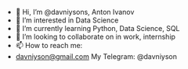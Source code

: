 - 👋 Hi, I’m @davniysons, Anton Ivanov
- 👀 I’m interested in Data Science
- 🌱 I’m currently learning Python, Data Science, SQL
- 💞️ I’m looking to collaborate on in work, internship
- 📫 How to reach me:
-   davniyson@gmail.com
   My Telegram: @davniyson
<!---
davniysons/davniysons is a ✨ special ✨ repository because its `README.md` (this file) appears on your GitHub profile.
You can click the Preview link to take a look at your changes.
--->
